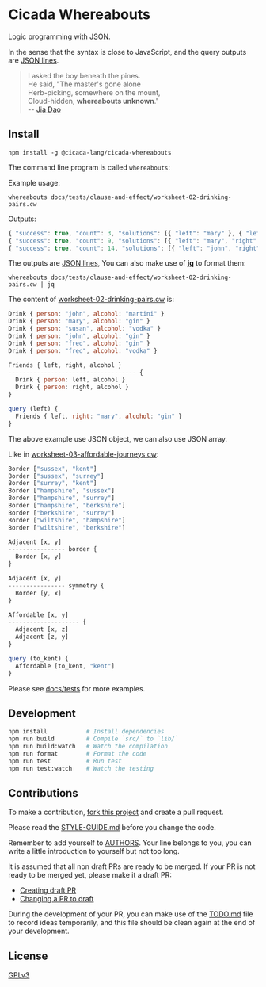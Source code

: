 # Cicada Whereabouts

Logic programming with [JSON](https://www.json.org).

In the sense that the syntax is close to JavaScript,
and the query outputs are [JSON lines](https://jsonlines.org).

> I asked the boy beneath the pines. <br/>
> He said, "The master's gone alone <br/>
> Herb-picking, somewhere on the mount, <br/>
> Cloud-hidden, **whereabouts unknown**." <br/>
> -- [Jia Dao](https://en.wikipedia.org/wiki/Jia_Dao)

## Install

```
npm install -g @cicada-lang/cicada-whereabouts
```

The command line program is called `whereabouts`:

Example usage:

```
whereabouts docs/tests/clause-and-effect/worksheet-02-drinking-pairs.cw
```

Outputs:

```js
{ "success": true, "count": 3, "solutions": [{ "left": "mary" }, { "left": "john" }, { "left": "fred" }] }
{ "success": true, "count": 9, "solutions": [{ "left": "mary", "right": "mary" }, { "left": "mary", "right": "john" }, { "left": "mary", "right": "fred" }, { "left": "john", "right": "mary" }, { "left": "john", "right": "john" }, { "left": "john", "right": "fred" }, { "left": "fred", "right": "mary" }, { "left": "fred", "right": "john" }, { "left": "fred", "right": "fred" }] }
{ "success": true, "count": 14, "solutions": [{ "left": "john", "right": "john", "alcohol": "martini" }, { "left": "mary", "right": "mary", "alcohol": "gin" }, { "left": "mary", "right": "john", "alcohol": "gin" }, { "left": "mary", "right": "fred", "alcohol": "gin" }, { "left": "susan", "right": "susan", "alcohol": "vodka" }, { "left": "susan", "right": "fred", "alcohol": "vodka" }, { "left": "john", "right": "mary", "alcohol": "gin" }, { "left": "john", "right": "john", "alcohol": "gin" }, { "left": "john", "right": "fred", "alcohol": "gin" }, { "left": "fred", "right": "mary", "alcohol": "gin" }, { "left": "fred", "right": "john", "alcohol": "gin" }, { "left": "fred", "right": "fred", "alcohol": "gin" }, { "left": "fred", "right": "susan", "alcohol": "vodka" }, { "left": "fred", "right": "fred", "alcohol": "vodka" }] }
```

The outputs are [JSON lines](https://jsonlines.org),
You can also make use of [**jq**](https://stedolan.github.io/jq/) to format them:

```
whereabouts docs/tests/clause-and-effect/worksheet-02-drinking-pairs.cw | jq
```

The content of [worksheet-02-drinking-pairs.cw](docs/tests/clause-and-effect/worksheet-02-drinking-pairs.cw) is:

```js
Drink { person: "john", alcohol: "martini" }
Drink { person: "mary", alcohol: "gin" }
Drink { person: "susan", alcohol: "vodka" }
Drink { person: "john", alcohol: "gin" }
Drink { person: "fred", alcohol: "gin" }
Drink { person: "fred", alcohol: "vodka" }

Friends { left, right, alcohol }
------------------------------------ {
  Drink { person: left, alcohol }
  Drink { person: right, alcohol }
}

query (left) {
  Friends { left, right: "mary", alcohol: "gin" }
}
```

The above example use JSON object, we can also use JSON array.

Like in [worksheet-03-affordable-journeys.cw](docs/tests/clause-and-effect/worksheet-03-affordable-journeys.cw):

```js
Border ["sussex", "kent"]
Border ["sussex", "surrey"]
Border ["surrey", "kent"]
Border ["hampshire", "sussex"]
Border ["hampshire", "surrey"]
Border ["hampshire", "berkshire"]
Border ["berkshire", "surrey"]
Border ["wiltshire", "hampshire"]
Border ["wiltshire", "berkshire"]

Adjacent [x, y]
---------------- border {
  Border [x, y]
}

Adjacent [x, y]
---------------- symmetry {
  Border [y, x]
}

Affordable [x, y]
-------------------- {
  Adjacent [x, z]
  Adjacent [z, y]
}

query (to_kent) {
  Affordable [to_kent, "kent"]
}
```

Please see [docs/tests](docs/tests) for more examples.

## Development

```sh
npm install           # Install dependencies
npm run build         # Compile `src/` to `lib/`
npm run build:watch   # Watch the compilation
npm run format        # Format the code
npm run test          # Run test
npm run test:watch    # Watch the testing
```

## Contributions

To make a contribution,
[fork this project](https://github.com/cicada-lang/cicada/fork)
and create a pull request.

Please read the [STYLE-GUIDE.md](STYLE-GUIDE.md) before you change the code.

Remember to add yourself to [AUTHORS](AUTHORS).
Your line belongs to you, you can write a little
introduction to yourself but not too long.

It is assumed that all non draft PRs are ready to be merged.
If your PR is not ready to be merged yet, please make it a draft PR:

- [Creating draft PR](https://github.blog/2019-02-14-introducing-draft-pull-requests)
- [Changing a PR to draft](https://docs.github.com/en/pull-requests/collaborating-with-pull-requests/proposing-changes-to-your-work-with-pull-requests/changing-the-stage-of-a-pull-request)

During the development of your PR, you can make use of
the [TODO.md](TODO.md) file to record ideas temporarily,
and this file should be clean again at the end of your development.

## License

[GPLv3](LICENSE)
